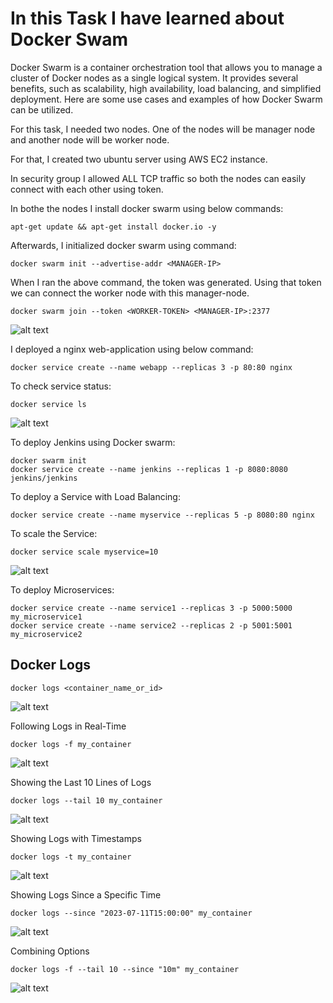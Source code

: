 # In this Task I have learned about Docker Swam

Docker Swarm is a container orchestration tool that allows you to manage a cluster of Docker nodes as a single logical system.
It provides several benefits, such as scalability, high availability, load balancing, and simplified deployment. Here are some use cases and examples of how Docker Swarm can be utilized.

For this task, I needed two nodes. One of the nodes will be manager node and another node will be worker node.

For that, I created two ubuntu server using AWS EC2 instance. 

In security group I  allowed ALL TCP traffic so both the nodes can easily connect with each other using token.

In bothe the nodes I install docker swarm using below commands:

```
apt-get update && apt-get install docker.io -y
```

Afterwards, I initialized docker swarm using command:

```
docker swarm init --advertise-addr <MANAGER-IP>
```

When I ran the above command, the token was generated. Using that token we can connect the worker node with this manager-node.

```
docker swarm join --token <WORKER-TOKEN> <MANAGER-IP>:2377
```


![alt text](images/Day_4_Images/Image_2)


I deployed a nginx web-application using below command:

```
docker service create --name webapp --replicas 3 -p 80:80 nginx
```

To check service status:

```
docker service ls
```


![alt text](images/Day_4_Images/Image_8)


To deploy Jenkins using Docker swarm:

```
docker swarm init
docker service create --name jenkins --replicas 1 -p 8080:8080 jenkins/jenkins
```
To deploy a Service with Load Balancing:

```
docker service create --name myservice --replicas 5 -p 8080:80 nginx
```

To scale the Service:

```
docker service scale myservice=10
```


![ alt text](images/Day_4_Images/Image_10)


To deploy Microservices:

```
docker service create --name service1 --replicas 3 -p 5000:5000 my_microservice1
docker service create --name service2 --replicas 2 -p 5001:5001 my_microservice2
```

## Docker Logs

```
docker logs <container_name_or_id>
```

![alt text](images/Day_4_Images/Image_11)

Following Logs in Real-Time

```
docker logs -f my_container
```

![alt text](images/Day_4_Images/Image_12)

Showing the Last 10 Lines of Logs
```
docker logs --tail 10 my_container
```
![alt text](images/Day_4_Images/Image_13)


Showing Logs with Timestamps
```
docker logs -t my_container
```

![alt text](images/Day_4_Images/Image_14)

Showing Logs Since a Specific Time
```
docker logs --since "2023-07-11T15:00:00" my_container
```
![alt text](images/Day_4_Images/Image_15)


Combining Options
```
docker logs -f --tail 10 --since "10m" my_container
```
![alt text](images/Day_4_Images/Image_16)

